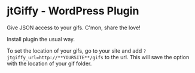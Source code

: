 jtGiffy - WordPress Plugin
=======

Give JSON access to your gifs. C'mon, share the love!

Install plugin the usual way.

To set the location of your gifs, go to your site and add `?jtgiffy_url=http://**YOURSITE**/gifs` to the url.
This will save the option with the location of your gif folder.